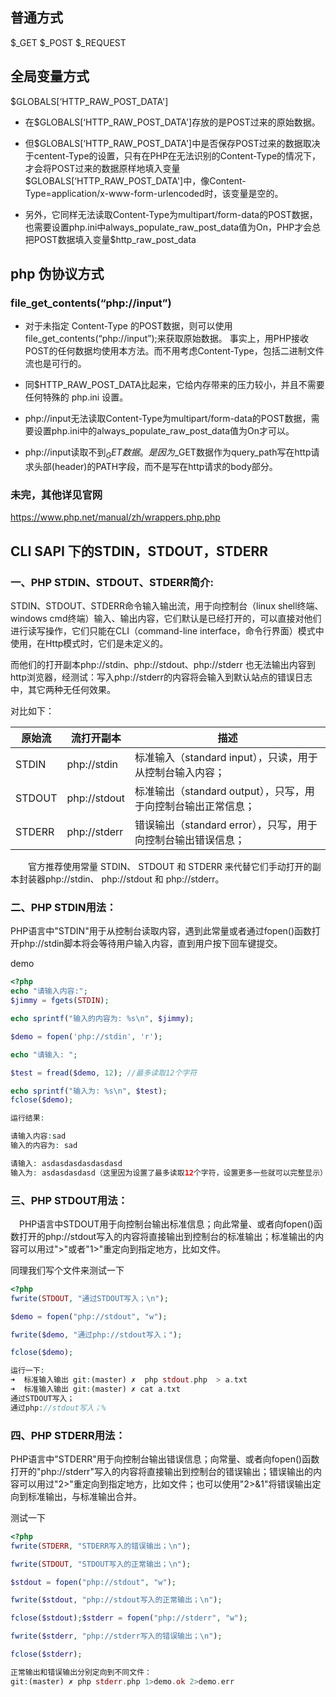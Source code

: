 ## 普通方式
   \$_GET
   \$_POST
   \$_REQUEST

## 全局变量方式

\$GLOBALS[‘HTTP_RAW_POST_DATA']


* 在\$GLOBALS[‘HTTP_RAW_POST_DATA']存放的是POST过来的原始数据。 

* 但\$GLOBALS[‘HTTP_RAW_POST_DATA']中是否保存POST过来的数据取决于centent-Type的设置，只有在PHP在无法识别的Content-Type的情况下，才会将POST过来的数据原样地填入变量\$GLOBALS[‘HTTP_RAW_POST_DATA']中，像Content-Type=application/x-www-form-urlencoded时，该变量是空的。 

* 另外，它同样无法读取Content-Type为multipart/form-data的POST数据，也需要设置php.ini中always_populate_raw_post_data值为On，PHP才会总把POST数据填入变量$http_raw_post_data


## php 伪协议方式
### file_get_contents(“php://input”)
* 对于未指定 Content-Type 的POST数据，则可以使用file_get_contents(“php://input”);来获取原始数据。 事实上，用PHP接收POST的任何数据均使用本方法。而不用考虑Content-Type，包括二进制文件流也是可行的。 

* 同$HTTP_RAW_POST_DATA比起来，它给内存带来的压力较小，并且不需要任何特殊的 php.ini 设置。 

* php://input无法读取Content-Type为multipart/form-data的POST数据，需要设置php.ini中的always_populate_raw_post_data值为On才可以。 

* php://input读取不到$_GET数据。是因为$_GET数据作为query_path写在http请求头部(header)的PATH字段，而不是写在http请求的body部分。 

### 未完，其他详见官网
https://www.php.net/manual/zh/wrappers.php.php


## CLI SAPI 下的STDIN，STDOUT，STDERR

###  一、PHP STDIN、STDOUT、STDERR简介:　
STDIN、STDOUT、STDERR命令输入输出流，用于向控制台（linux shell终端、windows cmd终端）输入、输出内容，它们默认是已经打开的，可以直接对他们进行读写操作，它们只能在CLI（command-line interface，命令行界面）模式中使用，在Http模式时，它们是未定义的。

而他们的打开副本php://stdin、php://stdout、php://stderr 也无法输出内容到http浏览器，经测试：写入php://stderr的内容将会输入到默认站点的错误日志中，其它两种无任何效果。

对比如下：

|  原始流| 流打开副本 |  描述|
| --- | --- | --- |
| STDIN| php://stdin | 标准输入（standard input），只读，用于从控制台输入内容； |
|  STDOUT| php://stdout |  标准输出（standard output），只写，用于向控制台输出正常信息；|
| STDERR | php://stderr | 错误输出（standard error），只写，用于向控制台输出错误信息； |

　　官方推荐使用常量 STDIN、 STDOUT 和 STDERR 来代替它们手动打开的副本封装器php://stdin、 php://stdout 和 php://stderr。

### 二、PHP STDIN用法：
PHP语言中"STDIN"用于从控制台读取内容，遇到此常量或者通过fopen()函数打开php://stdin脚本将会等待用户输入内容，直到用户按下回车键提交。

demo
```php
<?php
echo "请输入内容:";
$jimmy = fgets(STDIN);

echo sprintf("输入的内容为: %s\n", $jimmy);

$demo = fopen('php://stdin', 'r');

echo "请输入: ";

$test = fread($demo, 12); //最多读取12个字符

echo sprintf("输入为: %s\n", $test);
fclose($demo);

运行结果:

请输入内容:sad
输入的内容为: sad

请输入: asdasdasdasdasdasd
输入为: asdasdasdasd（这里因为设置了最多读取12个字符，设置更多一些就可以完整显示）
```

### 三、PHP STDOUT用法：
　PHP语言中STDOUT用于向控制台输出标准信息；向此常量、或者向fopen()函数打开的php://stdout写入的内容将直接输出到控制台的标准输出；标准输出的内容可以用过">"或者"1>"重定向到指定地方，比如文件。

同理我们写个文件来测试一下

```php
<?php
fwrite(STDOUT, "通过STDOUT写入；\n");

$demo = fopen("php://stdout", "w");

fwrite($demo, "通过php://stdout写入；");

fclose($demo);

运行一下:
➜  标准输入输出 git:(master) ✗  php stdout.php  > a.txt
➜  标准输入输出 git:(master) ✗ cat a.txt 
通过STDOUT写入；
通过php://stdout写入；% 
```
### 四、PHP STDERR用法：
PHP语言中"STDERR"用于向控制台输出错误信息；向常量、或者向fopen()函数打开的"php://stderr"写入的内容将直接输出到控制台的错误输出；错误输出的内容可以用过"2>"重定向到指定地方，比如文件；也可以使用"2>&1"将错误输出定向到标准输出，与标准输出合并。

测试一下
```php
<?php
fwrite(STDERR, "STDERR写入的错误输出；\n");

fwrite(STDOUT, "STDOUT写入的正常输出；\n");

$stdout = fopen("php://stdout", "w");

fwrite($stdout, "php://stdout写入的正常输出；\n");

fclose($stdout);$stderr = fopen("php://stderr", "w");

fwrite($stderr, "php://stderr写入的错误输出；\n");

fclose($stderr);

正常输出和错误输出分别定向到不同文件：
git:(master) ✗ php stderr.php 1>demo.ok 2>demo.err
```




